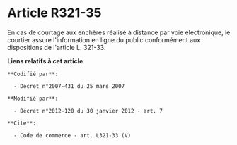 # Article R321-35

En cas de courtage aux enchères réalisé à distance par voie électronique, le courtier assure l'information en ligne du public
conformément aux dispositions de l'article L. 321-33.

**Liens relatifs à cet article**

	**Codifié par**:

	  - Décret n°2007-431 du 25 mars 2007

	**Modifié par**:

	  - Décret n°2012-120 du 30 janvier 2012 - art. 7

	**Cite**:

	  - Code de commerce - art. L321-33 (V)
